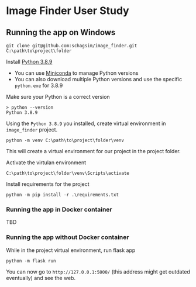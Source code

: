 # Image Finder User Study

## Running the app on Windows

```shell
git clone git@github.com:schagsim/image_finder.git C:\path\to\project\folder
```

Install [Python 3.8.9](<https://www.python.org/downloads/release/python-389/>)

* You can use [Miniconda](<https://docs.conda.io/en/latest/miniconda.html>) to manage Python versions
* You can also download multiple Python versions and use the specific `python.exe` for 3.8.9

Make sure your Python is a correct version

```shell
> python --version
Python 3.8.9
```

Using the `Python 3.8.9` you installed, create virtual environment in `image_finder` project.

```shell
python -m venv C:\path\to\project\folder\venv
```

This will create a virtual environment for our project in the project folder.

Activate the virtulan environment

```shell
C:\path\to\project\folder\venv\Scripts\activate
```

Install requirements for the project

```shell
python -m pip install -r .\requirements.txt
```

### Running the app in Docker container

TBD

### Running the app without Docker container

While in the project virtual environment, run flask app

```shell
python -m flask run
```

You can now go to `http://127.0.0.1:5000/` (this address might get outdated eventually) and see the web.